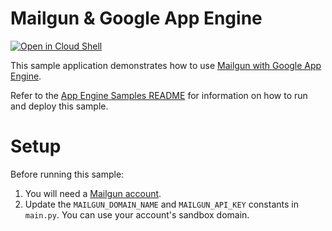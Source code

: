 # Mailgun & Google App Engine

[![Open in Cloud Shell][shell_img]][shell_link]

[shell_img]: http://gstatic.com/cloudssh/images/open-btn.png
[shell_link]: https://console.cloud.google.com/cloudshell/open?git_repo=https://github.com/GoogleCloudPlatform/python-docs-samples&page=editor&open_in_editor=appengine/standard/mailgun/README.md

This sample application demonstrates how to use [Mailgun with Google App Engine](https://cloud.google.com/appengine/docs/python/mail/mailgun).

Refer to the [App Engine Samples README](../../README.md) for information on how to run and deploy this sample.

# Setup

Before running this sample:

1. You will need a [Mailgun account](http://www.mailgun.com/google).
2. Update the `MAILGUN_DOMAIN_NAME` and `MAILGUN_API_KEY` constants in `main.py`. You can use your account's sandbox domain.
